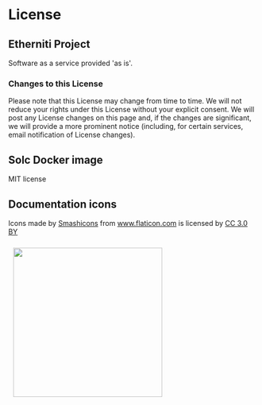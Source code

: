 # License

## Etherniti Project

Software as a service provided 'as is'.

### Changes to this License

Please note that this License may change from time to time. We will not reduce your rights under this License without your explicit consent. We will post any License changes on this page and, if the changes are significant, we will provide a more prominent notice (including, for certain services, email notification of License changes).

## Solc Docker image

MIT license

## Documentation icons

<div>Icons made by <a href="https://www.flaticon.com/authors/smashicons" title="Smashicons">Smashicons</a> from <a href="https://www.flaticon.com/" 			    title="Flaticon">www.flaticon.com</a> is licensed by <a href="http://creativecommons.org/licenses/by/3.0/" 			    title="Creative Commons BY 3.0" target="_blank">CC 3.0 BY</a></div>

<p class="centered">
  <img src="../../images/license/flaticon-logo.svg" width="300px" style="padding: 10px;" />
</p>